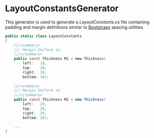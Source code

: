 # LayoutConstantsGenerator

This generator is used to generate a *LayoutConstants.cs* file containing padding and margin definitions similar to [Bootstraps](https://getbootstrap.com/docs/4.0/utilities/spacing/) spacing utilities.

```csharp
public static class LayoutConstants
{
    ///<summary>
    /// Margin Uniform x1.
    ///</summary>
    public const Thickness M1 = new Thickness(
        left:   10,
        top:    10,
        right:  10,
        bottom: 10);
        
    ///<summary>
    /// Margin Uniform x2.
    ///</summary>
    public const Thickness M2 = new Thickness(
        left:   20,
        top:    20,
        right:  20,
        bottom: 20);
        
    ...
}

```
